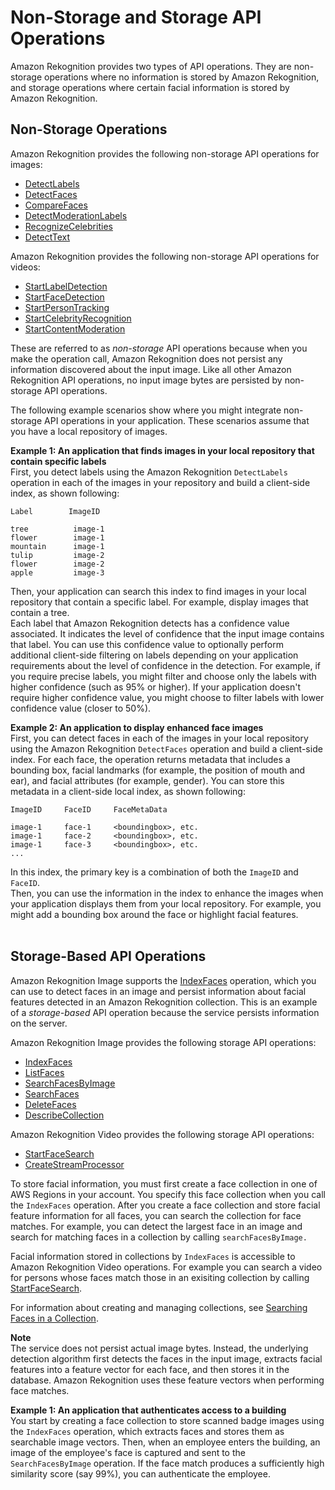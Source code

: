 # Non\-Storage and Storage API Operations<a name="how-it-works-storage-non-storage"></a>

Amazon Rekognition provides two types of API operations\. They are non\-storage operations where no information is stored by Amazon Rekognition, and storage operations where certain facial information is stored by Amazon Rekognition\. 

## Non\-Storage Operations<a name="how-it-works-non-storage"></a>

Amazon Rekognition provides the following non\-storage API operations for images:
+ [DetectLabels](API_DetectLabels.md)
+ [DetectFaces](API_DetectFaces.md) 
+ [CompareFaces](API_CompareFaces.md) 
+ [DetectModerationLabels](API_DetectModerationLabels.md) 
+ [RecognizeCelebrities](API_RecognizeCelebrities.md) 
+ [DetectText](API_DetectText.md) 

Amazon Rekognition provides the following non\-storage API operations for videos:
+ [StartLabelDetection](API_StartLabelDetection.md) 
+ [StartFaceDetection](API_StartFaceDetection.md) 
+ [StartPersonTracking](API_StartPersonTracking.md)
+ [StartCelebrityRecognition](API_StartCelebrityRecognition.md)
+ [StartContentModeration](API_StartContentModeration.md)

These are referred to as *non\-storage* API operations because when you make the operation call, Amazon Rekognition does not persist any information discovered about the input image\. Like all other Amazon Rekognition API operations, no input image bytes are persisted by non\-storage API operations\. 

The following example scenarios show where you might integrate non\-storage API operations in your application\. These scenarios assume that you have a local repository of images\.

**Example 1: An application that finds images in your local repository that contain specific labels**  
First, you detect labels using the Amazon Rekognition `DetectLabels` operation in each of the images in your repository and build a client\-side index, as shown following:  

```
Label        ImageID

tree          image-1
flower        image-1
mountain      image-1
tulip         image-2
flower        image-2
apple         image-3
```
Then, your application can search this index to find images in your local repository that contain a specific label\. For example, display images that contain a tree\.  
Each label that Amazon Rekognition detects has a confidence value associated\. It indicates the level of confidence that the input image contains that label\. You can use this confidence value to optionally perform additional client\-side filtering on labels depending on your application requirements about the level of confidence in the detection\. For example, if you require precise labels, you might filter and choose only the labels with higher confidence \(such as 95% or higher\)\. If your application doesn't require higher confidence value, you might choose to filter labels with lower confidence value \(closer to 50%\)\.

**Example 2: An application to display enhanced face images**  
First, you can detect faces in each of the images in your local repository using the Amazon Rekognition `DetectFaces` operation and build a client\-side index\. For each face, the operation returns metadata that includes a bounding box, facial landmarks \(for example, the position of mouth and ear\), and facial attributes \(for example, gender\)\. You can store this metadata in a client\-side local index, as shown following:  

```
ImageID     FaceID     FaceMetaData

image-1     face-1     <boundingbox>, etc.
image-1     face-2     <boundingbox>, etc.
image-1     face-3     <boundingbox>, etc.
...
```
In this index, the primary key is a combination of both the `ImageID` and `FaceID`\.  
Then, you can use the information in the index to enhance the images when your application displays them from your local repository\. For example, you might add a bounding box around the face or highlight facial features\.  
 

## Storage\-Based API Operations<a name="how-it-works-storage-based"></a>

Amazon Rekognition Image supports the [IndexFaces](API_IndexFaces.md) operation, which you can use to detect faces in an image and persist information about facial features detected in an Amazon Rekognition collection\. This is an example of a *storage\-based* API operation because the service persists information on the server\. 

Amazon Rekognition Image provides the following storage API operations:
+ [IndexFaces](API_IndexFaces.md)
+ [ListFaces](API_ListFaces.md) 
+ [SearchFacesByImage](API_SearchFacesByImage.md) 
+ [SearchFaces](API_SearchFaces.md) 
+ [DeleteFaces](API_DeleteFaces.md) 
+ [DescribeCollection](API_DescribeCollection.md) 

Amazon Rekognition Video provides the following storage API operations:
+ [StartFaceSearch](API_StartFaceSearch.md) 
+ [CreateStreamProcessor](API_CreateStreamProcessor.md)

To store facial information, you must first create a face collection in one of AWS Regions in your account\. You specify this face collection when you call the `IndexFaces` operation\. After you create a face collection and store facial feature information for all faces, you can search the collection for face matches\. For example, you can detect the largest face in an image and search for matching faces in a collection by calling `searchFacesByImage.`

Facial information stored in collections by `IndexFaces` is accessible to Amazon Rekognition Video operations\. For example you can search a video for persons whose faces match those in an exisiting collection by calling [StartFaceSearch](API_StartFaceSearch.md)\.

For information about creating and managing collections, see [Searching Faces in a Collection](collections.md)\.

**Note**  
The service does not persist actual image bytes\. Instead, the underlying detection algorithm first detects the faces in the input image, extracts facial features into a feature vector for each face, and then stores it in the database\. Amazon Rekognition uses these feature vectors when performing face matches\.

**Example 1: An application that authenticates access to a building**  
You start by creating a face collection to store scanned badge images using the `IndexFaces` operation, which extracts faces and stores them as searchable image vectors\. Then, when an employee enters the building, an image of the employee's face is captured and sent to the `SearchFacesByImage` operation\. If the face match produces a sufficiently high similarity score \(say 99%\), you can authenticate the employee\.